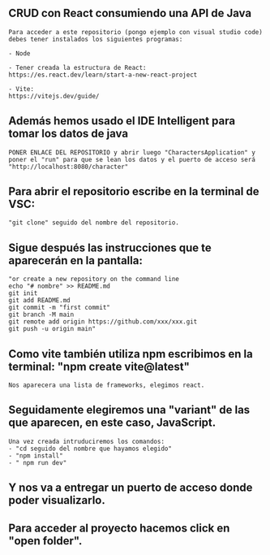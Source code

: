 ## CRUD con React consumiendo una API de Java
```
Para acceder a este repositorio (pongo ejemplo con visual studio code) debes tener instalados los siguientes programas: 

- Node

- Tener creada la estructura de React:
https://es.react.dev/learn/start-a-new-react-project

- Vite:
https://vitejs.dev/guide/
```
## Además hemos usado el IDE Intelligent para tomar los datos de java
```
PONER ENLACE DEL REPOSITORIO y abrir luego "CharactersApplication" y poner el "run" para que se lean los datos y el puerto de acceso será "http://localhost:8080/character"
```


## Para abrir el repositorio escribe en la terminal de VSC:
```
"git clone" seguido del nombre del repositorio.
```

## Sigue después las instrucciones que te aparecerán en la pantalla:
```
"or create a new repository on the command line
echo "# nombre" >> README.md
git init
git add README.md
git commit -m "first commit"
git branch -M main
git remote add origin https://github.com/xxx/xxx.git
git push -u origin main"
```

## Como vite también utiliza npm escribimos en la terminal: "npm create vite@latest"

```
Nos aparecera una lista de frameworks, elegimos react.
```

## Seguidamente elegiremos una "variant" de las que aparecen, en este caso, JavaScript.

```
Una vez creada intruduciremos los comandos:
- "cd seguido del nombre que hayamos elegido"
- "npm install"
- " npm run dev"
```

## Y nos va a entregar un puerto de acceso donde poder visualizarlo.

## Para acceder al proyecto hacemos click en "open folder".



